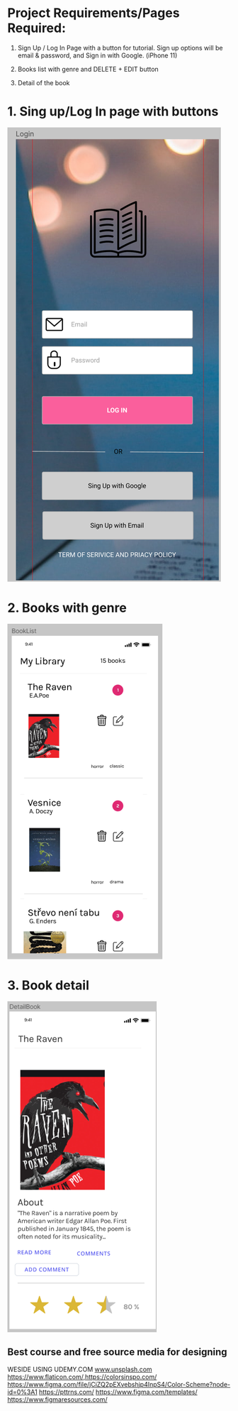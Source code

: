# Project Requirements/Pages Required:

1. Sign Up / Log In Page with a button for tutorial. Sign up options will be email & password, and Sign in with Google. (iPhone 11)

2. Books list with genre and DELETE + EDIT button
3. Detail of the book


# 1. Sing up/Log In page with buttons

![Login](https://github.com/fox-kick/analyst_portfolio/blob/main/Login.png)

# 2. Books with genre 
![Book with genre](https://github.com/pomelka/analyst_portfolio/blob/main/booklist.png)

# 3. Book detail
![Book detail](https://github.com/pomelka/analyst_portfolio/blob/main/detailbook.png)

## Best course and free source media for designing
WESIDE USING UDEMY.COM
www.unsplash.com
https://www.flaticon.com/,https://colorsinspo.com/
https://www.figma.com/file/jCiZQ2pEXvebshjp4InpS4/Color-Scheme?node-id=0%3A1
https://pttrns.com/
https://www.figma.com/templates/
https://www.figmaresources.com/




